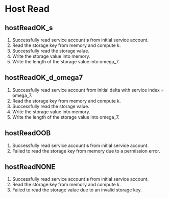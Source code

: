 # Host Read

## hostReadOK_s
1. Successfully read service account **s** from initial service account.  
2. Read the storage key from memory and compute k.  
3. Successfully read the storage value.  
4. Write the storage value into memory.  
5. Write the length of the storage value into omega_7.  

## hostReadOK_d_omega7
1. Successfully read service account from initial delta with service index = omega_7.  
2. Read the storage key from memory and compute k.  
3. Successfully read the storage value.  
4. Write the storage value into memory.  
5. Write the length of the storage value into omega_7.  

## hostReadOOB
1. Successfully read service account **s** from initial service account.  
2. Failed to read the storage key from memory due to a permission error.  

## hostReadNONE
1. Successfully read service account **s** from initial service account.  
2. Read the storage key from memory and compute k.   
3. Failed to read the storage value due to an invalid storage key.